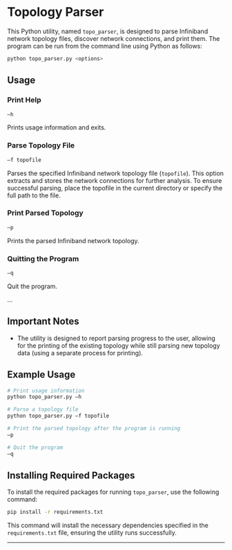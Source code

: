
# Topology Parser

This Python utility, named `topo_parser`, is designed to parse Infiniband network topology files, discover network connections, and print them. 
The program can be run from the command line using Python as follows:

```bash
python topo_parser.py <options>
```

## Usage

### Print Help
```bash
–h
```
Prints usage information and exits.

### Parse Topology File
```bash
–f topofile
```
Parses the specified Infiniband network topology file (`topofile`). 
This option extracts and stores the network connections for further analysis.
To ensure successful parsing, place the topofile in the current directory or specify the full path to the file.

### Print Parsed Topology
```bash
–p
```
Prints the parsed Infiniband network topology. 

### Quitting the Program
```bash
–q
```
Quit the program. 

...

## Important Notes

- The utility is designed to report parsing progress to the user, allowing for the printing of the existing topology while still parsing new topology data (using a separate process for printing).

## Example Usage

```bash
# Print usage information
python topo_parser.py –h

# Parse a topology file
python topo_parser.py –f topofile

# Print the parsed topology after the program is running
–p

# Quit the program
–q
```

## Installing Required Packages

To install the required packages for running `topo_parser`, use the following command:

```bash
pip install -r requirements.txt
```

This command will install the necessary dependencies specified in the `requirements.txt` file, ensuring the utility runs successfully.

---
